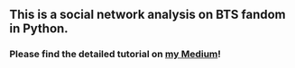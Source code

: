 ## This is a social network analysis on BTS fandom in Python.

### Please find the detailed tutorial on [my Medium](https://medium.com/web-mining-is688-spring-2021/assignment-2-738799727fa3)!
